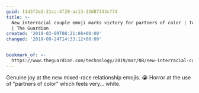 ```yaml
---
guid: 11d3f2e2-21cc-4f20-ac13-22d87333cf74
title: >-
  New interracial couple emoji marks victory for partners of color | Technology
  | The Guardian
created: '2019-03-09T08:21:08+00:00'
changed: '2019-09-24T14:33:12+00:00'


bookmark_of: >-
  https://www.theguardian.com/technology/2019/mar/08/new-interracial-couple-emoji-tinder
---
```


Genuine joy at the new mixed-race relationship emojis. 😭
Horror at the use of "partners of color" which feels very... white.
